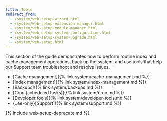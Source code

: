 ```yaml
---
title: Tools
redirect_from:
  - /system/web-setup-wizard.html
  - /system/web-setup-extension-manager.html
  - /system/web-setup-module-manager.html
  - /system/web-setup-system-configuration.html
  - /system/web-setup-system-upgrade.html
  - /system/web-setup.html
---
```


This section of the guide demonstrates how to perform routine index and cache management operations, back up the system, and use tools that help our Support team troubleshoot and resolve issues.

- [Cache management]({% link system/cache-management.md %})
- [Index management]({% link system/index-management.md %})
- [Backups]({% link system/backups.md %})
- [Cron (scheduled tasks)]({% link system/cron.md %})
- [Developer tools]({% link system/developer-tools.md %})
- {:.ee-only}[Support]({% link system/support.md %})

{% include web-setup-deprecate.md %}